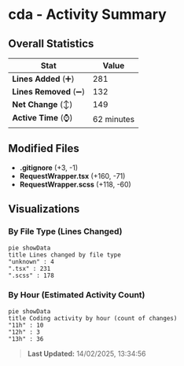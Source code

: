 # cda - Activity Summary 

## Overall Statistics

| Stat                   | Value                                                             |
| ---------------------- | ----------------------------------------------------------------- |
| **Lines Added** (➕)   | 281                                          |
| **Lines Removed** (➖) | 132                                        |
| **Net Change** (↕)    | 149                |
| **Active Time** (⌚)   | 62 minutes |


## Modified Files
- **.gitignore** (+3, -1)
- **RequestWrapper.tsx** (+160, -71)
- **RequestWrapper.scss** (+118, -60)

## Visualizations

### By File Type (Lines Changed)

```mermaid
pie showData
title Lines changed by file type
"unknown" : 4
".tsx" : 231
".scss" : 178
```

### By Hour (Estimated Activity Count)

```mermaid
pie showData
title Coding activity by hour (count of changes)
"11h" : 10
"12h" : 3
"13h" : 36
```


> **Last Updated:** 14/02/2025, 13:34:56